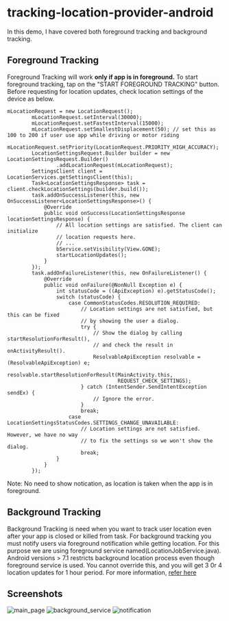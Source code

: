 # tracking-location-provider-android

In this demo, I have covered both foreground tracking and background tracking.

## Foreground Tracking

Foreground Tracking will work **only if app is in foreground.** To start foreground tracking, tap on the "START FOREGROUND TRACKING" button. Before requesting for location updates, check location settings of the device as below.


```
mLocationRequest = new LocationRequest();
        mLocationRequest.setInterval(30000);
        mLocationRequest.setFastestInterval(15000);
        mLocationRequest.setSmallestDisplacement(50); // set this as 100 to 200 if user use app while driving or motor riding
        mLocationRequest.setPriority(LocationRequest.PRIORITY_HIGH_ACCURACY);
        LocationSettingsRequest.Builder builder = new LocationSettingsRequest.Builder()
                .addLocationRequest(mLocationRequest);
        SettingsClient client = LocationServices.getSettingsClient(this);
        Task<LocationSettingsResponse> task = client.checkLocationSettings(builder.build());
        task.addOnSuccessListener(this, new OnSuccessListener<LocationSettingsResponse>() {
            @Override
            public void onSuccess(LocationSettingsResponse locationSettingsResponse) {
                // All location settings are satisfied. The client can initialize
                // location requests here.
                // ...
                bService.setVisibility(View.GONE);
                startLocationUpdates();
            }
        });
        task.addOnFailureListener(this, new OnFailureListener() {
            @Override
            public void onFailure(@NonNull Exception e) {
                int statusCode = ((ApiException) e).getStatusCode();
                switch (statusCode) {
                    case CommonStatusCodes.RESOLUTION_REQUIRED:
                        // Location settings are not satisfied, but this can be fixed
                        // by showing the user a dialog.
                        try {
                            // Show the dialog by calling startResolutionForResult(),
                            // and check the result in onActivityResult().
                            ResolvableApiException resolvable = (ResolvableApiException) e;
                            resolvable.startResolutionForResult(MainActivity.this,
                                    REQUEST_CHECK_SETTINGS);
                        } catch (IntentSender.SendIntentException sendEx) {
                            // Ignore the error.
                        }
                        break;
                    case LocationSettingsStatusCodes.SETTINGS_CHANGE_UNAVAILABLE:
                        // Location settings are not satisfied. However, we have no way
                        // to fix the settings so we won't show the dialog.
                        break;
                }
            }
        });
```


Note: No need to show notication, as location is taken when the app is in foreground.

## Background Tracking

Background Tracking is need when you want to track user location even after your app is closed or killed from task. For background tracking you must notify users via foreground notification while getting location. For this purpose we are using foreground service named(LocationJobService.java). Android versions > 7.1 restricts background location process even though foreground service is used. You cannot override this, and you will get 3 0r 4 location updates for 1 hour period. For more information, [refer here](https://developer.android.com/about/versions/oreo/background-location-limits)

## Screenshots
![main_page](https://github.com/martinraj/tracking-location-provider-android/blob/master/mainpage.jpeg)
![background_service](https://github.com/martinraj/tracking-location-provider-android/blob/master/bgservice.jpeg)
![notification](https://github.com/martinraj/tracking-location-provider-android/blob/master/notification.jpeg)
